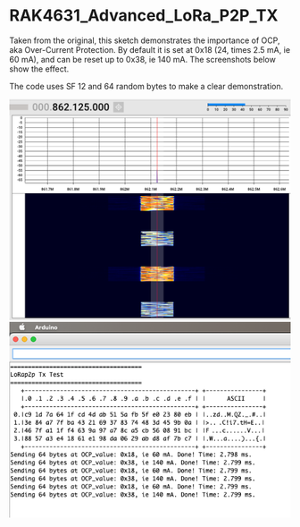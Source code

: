 # RAK4631_Advanced_LoRa_P2P_TX

Taken from the original, this sketch demonstrates the importance of OCP, aka Over-Current Protection. By default it is set at 0x18 (24, times 2.5 mA, ie 60 mA), and can be reset up to 0x38, ie 140 mA. The screenshots below show the effect.

The code uses SF 12 and 64 random bytes to make a clear demonstration.

![Screen1](Screen1.png)
![Screen2](Screen2.png)
